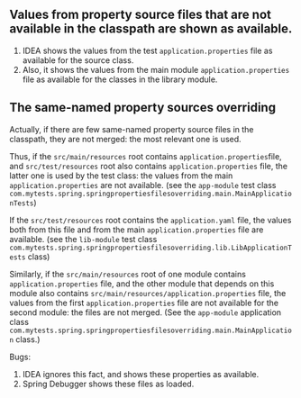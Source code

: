 ## Values from property source files that are not available in the classpath are shown as available.

1. IDEA shows the values from the test `application.properties` file as available for the source class.
2. Also, it shows the values from the main module `application.properties` file as available for the classes in the library module.

## The same-named property sources overriding

Actually, if there are few same-named property source files in the classpath,
they are not merged: the most relevant one is used.

Thus, if the `src/main/resources` root contains `application.properties`file, 
and `src/test/resources` root also contains `application.properties` file,
the latter one is used by the test class:
the values from the main `application.properties` are not available.
(see the `app-module` test class `com.mytests.spring.springpropertiesfilesoverriding.main.MainApplicationTests`)

If the `src/test/resources` root contains the `application.yaml` file, 
the values both from this file and from the main `application.properties` file are available.
(see the `lib-module` test class `com.mytests.spring.springpropertiesfilesoverriding.lib.LibApplicationTests` class)


Similarly, if the `src/main/resources` root of one module contains `application.properties` file, 
and the other module that depends on this module also contains `src/main/resources/application.properties` file,
the values from the first `application.properties` file are not available for the second module: the files are not merged.
(See the `app-module` application class `com.mytests.spring.springpropertiesfilesoverriding.main.MainApplication` class.)

Bugs:

1. IDEA ignores this fact, and shows these properties as available.
2. Spring Debugger shows these files as loaded.





